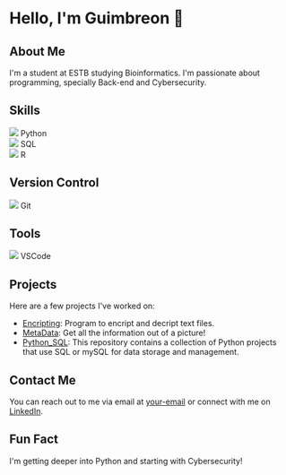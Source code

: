 # Hello, I'm Guimbreon 👋

## About Me
I'm a student at ESTB studying Bioinformatics. I'm passionate about programming, specially Back-end and Cybersecurity.

## Skills
<img src="https://img.icons8.com/color/24/000000/python.png"/> Python  
<img src="https://img.icons8.com/color/24/000000/sql.png"/> SQL  
<img src="https://img.icons8.com/color/24/000000/r.png"/> R  

## Version Control
<img src="https://img.icons8.com/color/24/000000/git.png"/> Git

## Tools
<img src="https://img.icons8.com/color/24/000000/visual-studio-code-2019.png"/> VSCode

## Projects
Here are a few projects I've worked on:
* [Encripting](https://github.com/Guimbreon/Python/tree/master/Encripting): Program to encript and decript text files.
* [MetaData](https://github.com/Guimbreon/Python/tree/master/MetaData): Get all the information out of a picture!
* [Python_SQL](https://github.com/Guimbreon/Python_SQL): This repository contains a collection of Python projects that use SQL or mySQL for data storage and management.

## Contact Me
You can reach out to me via email at [your-email](available-soon) or connect with me on [LinkedIn](https://www.linkedin.com/in/guilherme-soares-5918701b0/).

## Fun Fact
I'm getting deeper into Python and starting with Cybersecurity!
